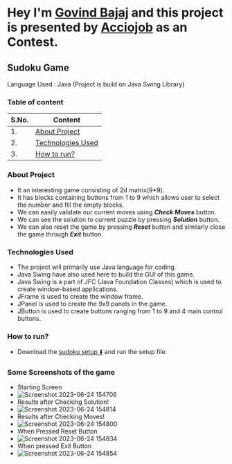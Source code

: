 # Hey I'm [Govind Bajaj](https://github.com/meetgovindbajaj/) and this project is presented by [Acciojob](https://acciojob.com/) as an Contest.

## Sudoku Game
Language Used : Java (Project is build on Java Swing Library)

### Table of content
| S.No. | Content |
| ----------- | ----------- |
| 1. | [About Project](#about-project) |
| 2. | [Technologies Used](#technologies-used)|
| 3. | [How to run?](#how-to-run) |



### About Project 
- It an interesting game consisting of 2d matrix(9*9).
- It has blocks containing buttons from 1 to 9 which allows user to select the number and fill the empty blocks.
- We can easily validate our current moves using ***Check Moves*** button.
- We can see the solution to current puzzle by pressing ***Solution*** button.
- We can also reset the game by pressing ***Reset*** button and similarly close the game through ***Exit*** button.

### Technologies Used
- The project will primarily use Java language for coding.
- Java Swing have also used here to build the GUI of this game.
- Java Swing is a part of JFC (Java Foundation Classes) which is used to create window-based applications.
- JFrame is used to create the window frame.
- JPanel is used to create the 9x9 panels in the game.
- JButton is used to create buttons ranging from 1 to 9 and 4 main control buttons.

 ### How to run?
 - Download the [ sudoku setup ⬇️](https://github.com/meetgovindbajaj/Sudoku-Game/blob/main/setup.exe) and run the setup file.

### Some Screenshots of the game
- Starting Screen
- ![Screenshot 2023-06-24 154706](https://github.com/meetgovindbajaj/Sudoku-Game/assets/117599205/00b88d86-b803-4d3d-b23c-429f3a4daf4a)
- Results after Checking Solution!
- ![Screenshot 2023-06-24 154814](https://github.com/meetgovindbajaj/Sudoku-Game/assets/117599205/b7d2f9c6-6f41-4992-9dc6-4bc97c2387c2)
- Results after Checking Moves!
- ![Screenshot 2023-06-24 154800](https://github.com/meetgovindbajaj/Sudoku-Game/assets/117599205/5c5af7fe-90da-44e2-a73d-64e2988bfb1c)
- When Pressed Reset Button
- ![Screenshot 2023-06-24 154834](https://github.com/meetgovindbajaj/Sudoku-Game/assets/117599205/7ead895e-b581-4e31-b2ba-617719ea2fee)
- When pressed Exit Button
- ![Screenshot 2023-06-24 154854](https://github.com/meetgovindbajaj/Sudoku-Game/assets/117599205/2d417098-04f1-403e-990c-6afb8d03b266)





